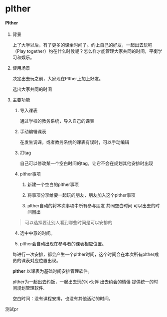 # plther

#### Plther

1. 背景

   上了大学以后，有了更多的课余时间了。约上自己的好友，一起出去玩吧 （Play together）约在什么时候呢？怎么样才能管理大家共同的时间，平衡学习和娱乐。

2. 使用场景

   决定出去玩之前，大家现在Plther上加上好友。

   选出大家共同的时间

3. 主要功能

   1. 导入课表

      通过学校的教务系统，导入自己的课表

   2. 手动编辑课表

      在发生调课，或者教务系统的课表有误时，可以手动编辑

   3. 打tag

      自己可以修改某一个空白时间的tag，让它不会在规划其他安排时出现

   4. plther事项

      1. 新建一个空白的plther事项
      
      2. 将事项分享给要一起玩的朋友，朋友加入这个plther事项
      
      3. plther自动的将本次事项中所有参与朋友 <del>共同空白时间</del> 可以出去的时间圈出
         
   > 可以选择要让别人看到哪些时间是可以安排的
   
      4. 选中中意的时间。
      
      5. plther会自动出现在参与者的课表相应位置。
   
      每进行一次安排，都会产生一个plther时间，这个时间会在本次所有plther成员的课表对应位置出现。
   
   **plther** 以课表为基础时间安排管理软件。
   
   plther为一起出去约饭，一起出去玩的小伙伴 <del> 出去约会的情侣</del> 提供统一的时间规划管理软件.
   
   空白时间：没有课程安排，也没有其他活动的时间。
   

测试pr